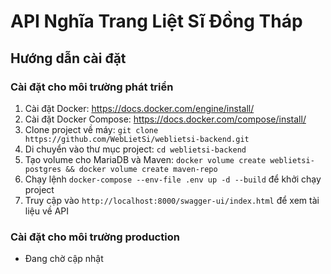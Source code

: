 # API Nghĩa Trang Liệt Sĩ Đồng Tháp

## Hướng dẫn cài đặt

### Cài đặt cho môi trường phát triển

1. Cài đặt Docker: https://docs.docker.com/engine/install/
2. Cài đặt Docker Compose: https://docs.docker.com/compose/install/
3. Clone project về máy: `git clone https://github.com/WebLietSi/weblietsi-backend.git`
4. Di chuyển vào thư mục project: `cd weblietsi-backend`
5. Tạo volume cho MariaDB và Maven: `docker volume create weblietsi-postgres && docker volume create maven-repo`
6. Chạy lệnh `docker-compose --env-file .env up -d --build` để khởi chạy project
7. Truy cập vào `http://localhost:8000/swagger-ui/index.html` để xem tài liệu về API

### Cài đặt cho môi trường production

- Đang chờ cập nhật
